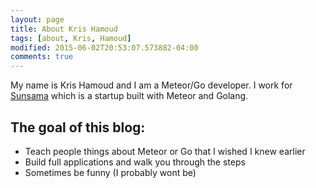```yaml
---
layout: page
title: About Kris Hamoud
tags: [about, Kris, Hamoud]
modified: 2015-06-02T20:53:07.573882-04:00
comments: true
---
```


My name is Kris Hamoud and I am a Meteor/Go developer.  I work for [Sunsama](http://sunsama.com/kris) which is a startup built with Meteor and Golang.

## The goal of this blog:

* Teach people things about Meteor or Go that I wished I knew earlier
* Build full applications and walk you through the steps
* Sometimes be funny (I probably wont be)

